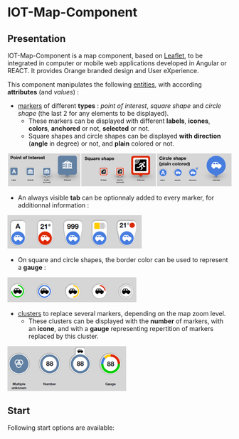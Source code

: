 # IOT-Map-Component 

## Presentation

IOT-Map-Component is a map component, based on [Leaflet](https://leafletjs.com/), to be integrated in computer or mobile web applications developed in Angular or REACT. 
It provides Orange branded design and User eXperience. 

This component manipulates the following <ins>entities</ins>, with according **attributes** (and *values*) :

- <ins>markers</ins> of different **types** : *point of interest*, *square shape* and *circle shape* (the last 2 for any elements to be displayed). 
  - These markers can be displayed with different **labels**, **icones**, **colors**, **anchored** or not, **selected** or not. 
  - Square shapes and circle shapes can be displayed **with direction** (**angle** in degree) or not, and **plain** colored or not.

<img src="doc/Image1.png">

  - An always visible **tab** can be optionnaly added to every marker, for additionnal information :

<img src="doc/Image2.png">

  - On square and circle shapes, the border color can be used to represent a **gauge** : 

<img src="doc/Image3.png">

- <ins>clusters</ins> to replace several markers, depending on the map zoom level.
  - These clusters can be displayed with the **number** of markers, with an **icone**, and with a **gauge** representing repertition of markers replaced by this cluster.

<img src="doc/Image4.png">


[comment]: <Examples of use can be found in [samples](https://github.com/Orange-OpenSource/IOT-Map-Component/samples).>

[comment]: <TbAdded image of one sample>

## Start

Following start options are available:

[comment]: <- [Download the latest release.](https://github.com/Orange-OpenSource/IOT-Map-Component/archive/v0.0.1.zip)>
[comment]: <- Clone the repo: `git clone ??`>
[comment]: <- Install with [npm](https://www.npmjs.com): `npm install ???`>
